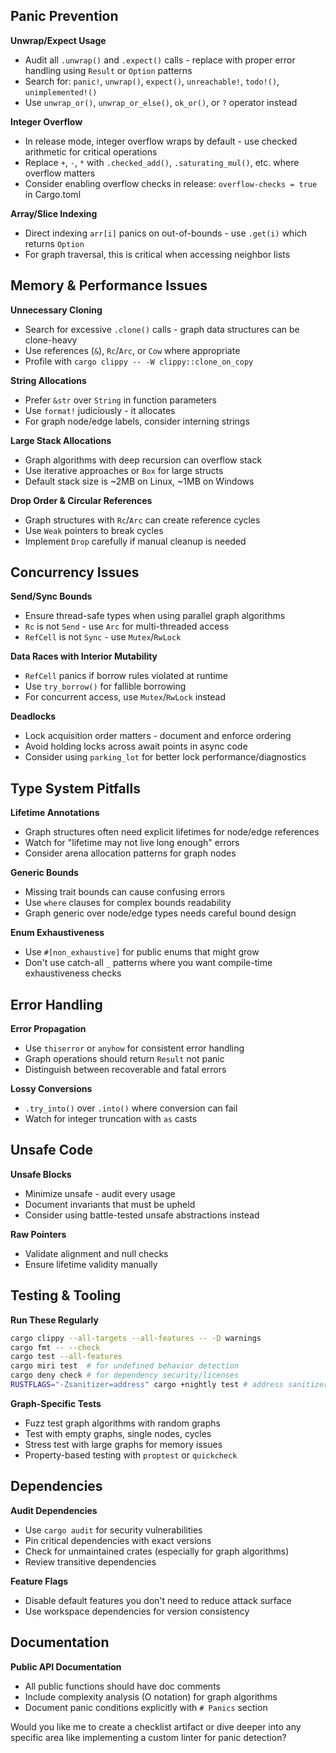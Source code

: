 ## Panic Prevention

**Unwrap/Expect Usage**
- Audit all `.unwrap()` and `.expect()` calls - replace with proper error handling using `Result` or `Option` patterns
- Search for: `panic!`, `unwrap()`, `expect()`, `unreachable!`, `todo!()`, `unimplemented!()`
- Use `unwrap_or()`, `unwrap_or_else()`, `ok_or()`, or `?` operator instead

**Integer Overflow**
- In release mode, integer overflow wraps by default - use checked arithmetic for critical operations
- Replace `+`, `-`, `*` with `.checked_add()`, `.saturating_mul()`, etc. where overflow matters
- Consider enabling overflow checks in release: `overflow-checks = true` in Cargo.toml

**Array/Slice Indexing**
- Direct indexing `arr[i]` panics on out-of-bounds - use `.get(i)` which returns `Option`
- For graph traversal, this is critical when accessing neighbor lists

## Memory & Performance Issues

**Unnecessary Cloning**
- Search for excessive `.clone()` calls - graph data structures can be clone-heavy
- Use references (`&`), `Rc`/`Arc`, or `Cow` where appropriate
- Profile with `cargo clippy -- -W clippy::clone_on_copy`

**String Allocations**
- Prefer `&str` over `String` in function parameters
- Use `format!` judiciously - it allocates
- For graph node/edge labels, consider interning strings

**Large Stack Allocations**
- Graph algorithms with deep recursion can overflow stack
- Use iterative approaches or `Box` for large structs
- Default stack size is ~2MB on Linux, ~1MB on Windows

**Drop Order & Circular References**
- Graph structures with `Rc`/`Arc` can create reference cycles
- Use `Weak` pointers to break cycles
- Implement `Drop` carefully if manual cleanup is needed

## Concurrency Issues

**Send/Sync Bounds**
- Ensure thread-safe types when using parallel graph algorithms
- `Rc` is not `Send` - use `Arc` for multi-threaded access
- `RefCell` is not `Sync` - use `Mutex`/`RwLock`

**Data Races with Interior Mutability**
- `RefCell` panics if borrow rules violated at runtime
- Use `try_borrow()` for fallible borrowing
- For concurrent access, use `Mutex`/`RwLock` instead

**Deadlocks**
- Lock acquisition order matters - document and enforce ordering
- Avoid holding locks across await points in async code
- Consider using `parking_lot` for better lock performance/diagnostics

## Type System Pitfalls

**Lifetime Annotations**
- Graph structures often need explicit lifetimes for node/edge references
- Watch for "lifetime may not live long enough" errors
- Consider arena allocation patterns for graph nodes

**Generic Bounds**
- Missing trait bounds can cause confusing errors
- Use `where` clauses for complex bounds readability
- Graph generic over node/edge types needs careful bound design

**Enum Exhaustiveness**
- Use `#[non_exhaustive]` for public enums that might grow
- Don't use catch-all `_` patterns where you want compile-time exhaustiveness checks

## Error Handling

**Error Propagation**
- Use `thiserror` or `anyhow` for consistent error handling
- Graph operations should return `Result` not panic
- Distinguish between recoverable and fatal errors

**Lossy Conversions**
- `.try_into()` over `.into()` where conversion can fail
- Watch for integer truncation with `as` casts

## Unsafe Code

**Unsafe Blocks**
- Minimize unsafe - audit every usage
- Document invariants that must be upheld
- Consider using battle-tested unsafe abstractions instead

**Raw Pointers**
- Validate alignment and null checks
- Ensure lifetime validity manually

## Testing & Tooling

**Run These Regularly**
```bash
cargo clippy --all-targets --all-features -- -D warnings
cargo fmt -- --check
cargo test --all-features
cargo miri test  # for undefined behavior detection
cargo deny check # for dependency security/licenses
RUSTFLAGS="-Zsanitizer=address" cargo +nightly test # address sanitizer
```

**Graph-Specific Tests**
- Fuzz test graph algorithms with random graphs
- Test with empty graphs, single nodes, cycles
- Stress test with large graphs for memory issues
- Property-based testing with `proptest` or `quickcheck`

## Dependencies

**Audit Dependencies**
- Use `cargo audit` for security vulnerabilities
- Pin critical dependencies with exact versions
- Check for unmaintained crates (especially for graph algorithms)
- Review transitive dependencies

**Feature Flags**
- Disable default features you don't need to reduce attack surface
- Use workspace dependencies for version consistency

## Documentation

**Public API Documentation**
- All public functions should have doc comments
- Include complexity analysis (O notation) for graph algorithms
- Document panic conditions explicitly with `# Panics` section

Would you like me to create a checklist artifact or dive deeper into any specific area like implementing a custom linter for panic detection?
